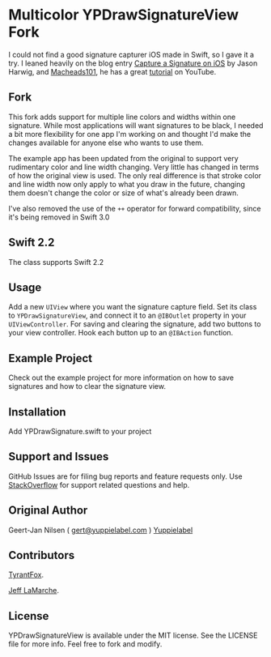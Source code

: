# Multicolor YPDrawSignatureView Fork

I could not find a good signature capturer iOS made in Swift, so I gave it a try. I leaned heavily on the blog entry [Capture a Signature on iOS](https://www.altamiracorp.com/blog/employee-posts/capture-a-signature-on-ios) by Jason Harwig, and [Macheads101](https://www.youtube.com/user/macheads101), he has a great [tutorial](https://www.youtube.com/watch?v=8KV1o9hPF5E&list=UU7fIuG6L5EPc9Ijq2_BCmIg) on YouTube.

## Fork
This fork adds support for multiple line colors and widths within one signature. While most applications will want signatures to be black, I needed a bit more flexibility for one app I'm working on and thought I'd make the changes available for anyone else who wants to use them.

The example app has been updated from the original to support very rudimentary color and line width changing. Very little has changed in terms of how the original view is used. The only real difference is that stroke color and line width now only apply to what you draw in the future, changing them doesn't change the color or size of what's already been drawn.

I've also removed the use of the `++` operator for forward compatibility, since it's being removed in Swift 3.0

## Swift 2.2

The class supports Swift 2.2

## Usage

Add a new `UIView` where you want the signature capture field. Set its class to `YPDrawSignatureView`, and connect it to an `@IBOutlet` property in your `UIViewController`. For saving and clearing the signature, add two buttons to your view controller. Hook each button up to an `@IBAction` function.

## Example Project

Check out the example project for more information on how to save signatures and how to clear the signature view.

## Installation

Add YPDrawSignature.swift to your project

## Support and Issues

GitHub Issues are for filing bug reports and feature requests only. Use [StackOverflow](http://stackoverflow.com/search?q=YPDrawSignatureView) for support related questions and help.

## Original Author

Geert-Jan Nilsen ( gert@yuppielabel.com )
[Yuppielabel](http://yuppielabel.com)

## Contributors

[TyrantFox](https://github.com/TyrantFox).

[Jeff LaMarche](https://github.com/jlamarche).

## License

YPDrawSignatureView is available under the MIT license. See the LICENSE file for more info. Feel free to fork and modify.
